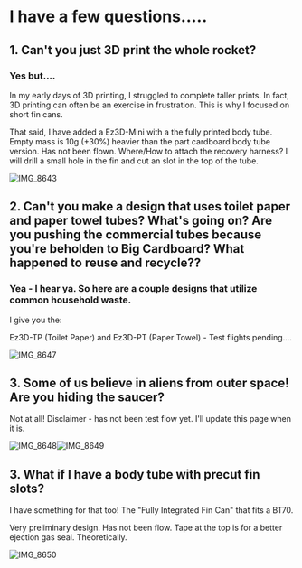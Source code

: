 # I have a few questions.....

## 1. Can't you just 3D print the whole rocket?

### Yes but....

In my early days of 3D printing, I struggled to complete taller prints. In fact, 3D printing can often be an exercise in frustration. This is why I focused on short fin cans.

That said, I have added a Ez3D-Mini with a the fully printed body tube. Empty mass is 10g (+30%) heavier than the part cardboard body tube version. Has not been flown. 
Where/How to attach the recovery harness? I will drill a small hole in the fin and cut an slot in the top of the tube. 

![IMG_8643](https://github.com/user-attachments/assets/c7919181-2532-4b64-941a-cb67dbfd9917)



## 2. Can't you make a design that uses toilet paper and paper towel tubes? What's going on? Are you pushing the commercial tubes because you're beholden to Big Cardboard? What happened to reuse and recycle??

### Yea - I hear ya. So here are a couple designs that utilize common household waste. 

I give you the:

Ez3D-TP (Toilet Paper) and Ez3D-PT (Paper Towel) - Test flights pending....

![IMG_8647](https://github.com/user-attachments/assets/f71b8176-700e-4ed2-af4a-6f136d6d7f0e)



## 3. Some of us believe in aliens from outer space! Are you hiding the saucer? 

Not at all! Disclaimer - has not been test flow yet. I'll update this page when it is. 

![IMG_8648](https://github.com/user-attachments/assets/9d220f7c-25e3-4a93-9b8a-110d2791db95)![IMG_8649](https://github.com/user-attachments/assets/5297a3e6-19c3-481d-bf35-ac3d5ae38bab)




## 3. What if I have a body tube with precut fin slots?

I have something for that too! The "Fully Integrated Fin Can" that fits a BT70.

Very preliminary design. Has not been flow. Tape at the top is for a better ejection gas seal. Theoretically. 

![IMG_8650](https://github.com/user-attachments/assets/00b47c1e-2d10-4a09-a7e4-66c7f07bbf1a)
